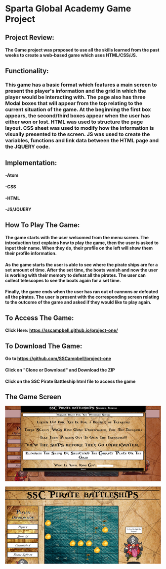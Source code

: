 # Sparta Global Academy Game Project

## Project Review:

#### The Game project was proposed to use all the skills learned from the past weeks to create a web-based game which uses HTML/CSS/JS.

## Functionality:

### This game has a basic format which features a main screen to present the player's information and the grid in which the player would be interacting with. The page also has three Modal boxes that will appear from the top relating to the current situation of the game. At the beginning the first box appears, the second/third boxes appear when the user has either won or lost. HTML was used to structure the page layout. CSS sheet was used to modify how the information is visually presented to the screen. JS was used to create the variables, functions and link data between the HTML page and the JQUERY code.

## Implementation:
#### -Atom
#### -CSS
#### -HTML
#### -JS/JQUERY

## How To Play The Game:

#### The game starts with the user welcomed from the menu screen. The introduction text explains how to play the game, then the user is asked to input their name. When they do, their profile on the left will show them their profile information.

#### As the game starts the user is able to see where the pirate ships are for a set amount of time. After the set time, the boats vanish and now the user is working with their memory to defeat all the pirates. The user can collect telescopes to see the boats again for a set time.

#### Finally, the game ends when the user has ran out of cannons or defeated all the pirates. The user is present with the corresponding screen relating to the outcome of the game and asked if they would like to play again.

## To Access The Game:
#### Click Here: https://sscampbell.github.io/project-one/

## To Download The Game:
#### Go to https://github.com/SSCampbell/project-one
#### Click on "Clone or Download" and Download the ZIP
#### Click on the SSC Pirate Battleship html file to access the game

## The Game Screen
![Game Menu](/images/gameScreenShot.png)

![Game Screen](/images/gameScreenShot2.png)
